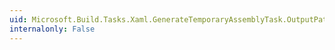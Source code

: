 ```yaml
---
uid: Microsoft.Build.Tasks.Xaml.GenerateTemporaryAssemblyTask.OutputPath
internalonly: False
---
```

